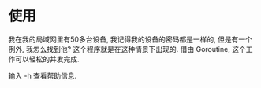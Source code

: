 # 使用

我在我的局域网里有50多台设备, 我记得我的设备的密码都是一样的, 但是有一个例外, 我怎么找到他?
这个程序就是在这种情景下出现的. 借由 Goroutine, 这个工作可以轻松的并发完成.

输入 -h 查看帮助信息.
